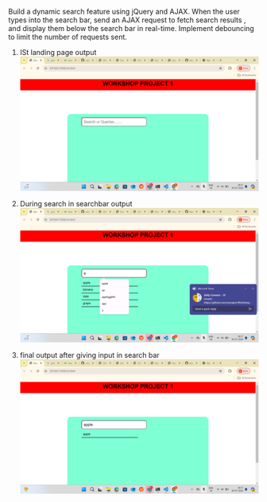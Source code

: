 Build a dynamic search feature using jQuery and AJAX.
 When the user types into the search bar, send an AJAX request to fetch search results ,
 and display them below the search bar in real-time. 
 Implement debouncing to limit the number of requests sent.


1. ISt landing page output
![Tabel](Assets/output/landingpage1.png)
 


 3. During search in searchbar  output
 ![Tabel](Assets/output/duringsearch.png)



4. final output after giving input in search bar
![Tabel](Assets/output/aftersearch.png)


